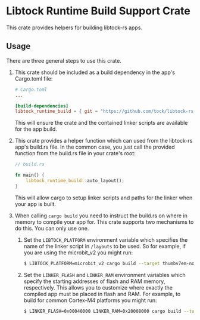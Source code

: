 Libtock Runtime Build Support Crate
===================================

This crate provides helpers for building libtock-rs apps.

Usage
-----

There are three general steps to use this crate.

1. This crate should be included as a build dependency in the app's Cargo.toml
   file:

   ```toml
   # Cargo.toml
   ...

   [build-dependencies]
   libtock_runtime_build = { git = "https://github.com/tock/libtock-rs"}
   ```

   This will ensure the crate and the contained linker scripts are available for
   the app build.

2. This crate provides a helper function which can used from the libtock-rs
   app's build.rs file. In the common case, you just call the provided function
   from the build.rs file in your crate's root:

   ```rs
   // build.rs

   fn main() {
       libtock_runtime_build::auto_layout();
   }
   ```

   This will allow cargo to setup linker scripts and paths for the linker when
   your app is built.

3. When calling `cargo build` you need to instruct the build.rs on where in
   memory to compile your app for. This crate supports two mechanisms to do
   this. You can only use one.

   1. Set the `LIBTOCK_PLATFORM` environment variable which specifies the name
      of the linker script in `/layouts` to be used. So for example, if you are
      using the microbit_v2 you might run:

      ```bash
      $ LIBTOCK_PLATFORM=microbit_v2 cargo build --target thumbv7em-none-eabi --release
      ```

   2. Set the `LINKER_FLASH` and `LINKER_RAM` environment variables which
      specify the starting addresses of flash and RAM memory, respectively. This
      allows you to customize where exactly the compiled app must be placed in
      flash and RAM. For example, to build for common Cortex-M4 platforms you
      might run:

      ```bash
      $ LINKER_FLASH=0x00040000 LINKER_RAM=0x20008000 cargo build --target thumbv7em-none-eabi --release
      ```
